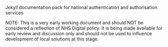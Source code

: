 Jekyll documentation pack for national authentication and authorisation services

NOTE: This is a very early working document and should NOT be considered a reflection of NHS Digital policy. It is being made available for early review and discussion only and should not be used to influence development of local solutions at this stage.
